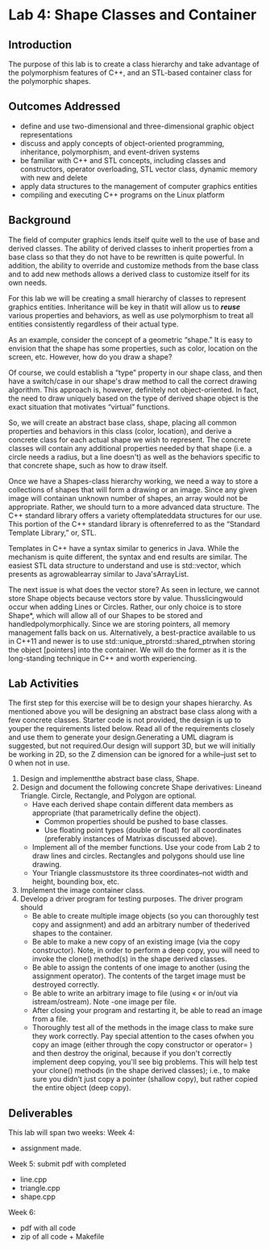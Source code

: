 # Lab 4: Shape Classes and Container

## Introduction

The purpose of this lab is to create a class hierarchy and take advantage of the polymorphism features of C++, and an STL-based container class for the polymorphic shapes.

## Outcomes Addressed

- define and use two-dimensional and three-dimensional graphic object representations
- discuss and apply concepts of object-oriented programming, inheritance, polymorphism, and event-driven systems
- be familiar with C++ and STL concepts, including classes and constructors, operator overloading, STL vector class, dynamic memory with new and delete
- apply data structures to the management of computer graphics entities
- compiling and executing C++ programs on the Linux platform

## Background

The field of computer graphics lends itself quite well to the use of base and derived classes. The ability of derived classes to inherit properties from a base class so that they do not have to be rewritten is quite powerful. In addition, the ability to override and customize methods from the base class and to add new methods allows a derived class to customize itself for its own needs.

For this lab we will be creating a small hierarchy of classes to represent graphics entities. Inheritance will be key in thatit will allow us to ***reuse*** various properties and behaviors, as well as use polymorphism to treat all entities consistently regardless of their actual type.

As an example, consider the concept of a geometric “shape.” It is easy to envision that the shape has some properties, such as color, location on the screen, etc. However, how do you draw a shape?

Of course, we could establish a “type” property in our shape class, and then have a switch/case in our shape's draw method to call the correct drawing algorithm. This approach is, however, definitely not object-oriented. In fact, the need to draw uniquely based on the type of derived shape object is the exact situation that motivates “virtual” functions.

So, we will create an abstract base class, shape, placing all common properties and behaviors in this class (color, location), and derive a concrete class for each actual shape we wish to represent. The concrete classes will contain any additional properties needed by that shape (i.e. a circle needs a radius, but a line doesn't) as well as the behaviors specific to that concrete shape, such as how to draw itself.

Once we have a Shapes-class hierarchy working, we need a way to store a collections of shapes that will form a drawing or an image. Since any given image will containan unknown number of shapes, an array would not be appropriate. Rather, we should turn to a more advanced data structure. The C++ standard library offers a variety oftemplateddata structures for our use. This portion of the C++ standard library is oftenreferred to as the “Standard Template Library,” or, STL.

Templates in C++ have a syntax similar to generics in Java. While the mechanism is quite different, the syntax and end results are similar. The easiest STL data structure to understand and use is std::vector, which presents as agrowablearray similar to Java'sArrayList.

The next issue is what does the vector store? As seen in lecture, we cannot store Shape objects because vectors store by value. Thusslicingwould occur when adding Lines or Circles. Rather, our only choice is to store Shape*, which will allow all of our Shapes to be stored and handledpolymorphically. Since we are storing pointers, all memory management falls back on us. Alternatively, a best-practice available to us in C++11 and newer is to use std::unique_ptrorstd::shared_ptrwhen storing the object [pointers] into the container. We will do the former as it is the long-standing technique in C++ and worth experiencing.

## Lab Activities

The first step for this exercise will be to design your shapes hierarchy. As mentioned above you will be designing an abstract base class along with a few concrete classes. Starter code is not provided, the design is up to youper the requirements listed below. Read all of the requirements closely and use them to generate your design.Generating a UML diagram is suggested, but not required.Our design will support 3D, but we will initially be working in 2D, so the Z dimension can be ignored for a while–just set to 0 when not in use.

1. Design and implementthe abstract base class, Shape.
2. Design and document the following concrete Shape derivatives: Lineand Triangle. Circle, Rectangle, and Polygon are optional.
   - Have each derived shape contain different data members as appropriate (that parametrically define the object).
     - Common properties should be pushed to base classes.
     - Use floating point types (double or float) for all coordinates (preferably instances of Matrixas discussed above).
   - Implement all of the member functions. Use your code from Lab 2 to draw lines and circles. Rectangles and polygons should use line drawing.
   - Your Triangle classmuststore its three coordinates–not width and height, bounding box, etc.
3. Implement the image container class.
4. Develop a driver program for testing purposes. The driver program should
   - Be able to create multiple image objects (so you can thoroughly test copy and assignment) and add an arbitrary number of thederived shapes to the container.
   - Be able to make a new copy of an existing image (via the copy constructor). Note, in order to perform a deep copy, you will need to invoke the clone() method(s) in the shape derived classes.
   - Be able to assign the contents of one image to another (using the assignment operator). The contents of the target image must be destroyed correctly.
   - Be able to write an arbitrary image to file (using « or in/out via istream/ostream). Note -one image per file.
   - After closing your program and restarting it, be able to read an image from a file.
   - Thoroughly test all of the methods in the image class to make sure they work correctly. Pay special attention to the cases ofwhen you copy an image (either through the copy constructor or operator= ) and then destroy the original, because if you don't correctly implement deep copying, you'll see big problems. This will help test your clone() methods (in the shape derived classes); i.e., to make sure you didn't just copy a pointer (shallow copy), but rather copied the entire object (deep copy).

## Deliverables

This lab will span two weeks:
Week 4: 

- assignment made.

Week 5: submit pdf with completed 

- line.cpp 
- triangle.cpp
- shape.cpp

Week 6:

- pdf with all code
- zip of all code + Makefile